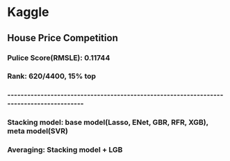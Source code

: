 # Kaggle
## House Price Competition
### Pulice Score(RMSLE): 0.11744
### Rank: 620/4400, 15% top
### ----------------------------------------------------------------------------------------
### Stacking model: base model(Lasso, ENet, GBR, RFR, XGB), meta model(SVR)
### Averaging: Stacking model + LGB
